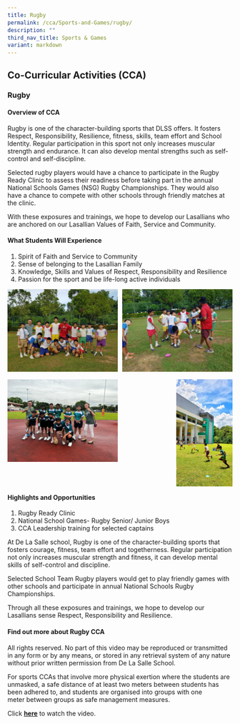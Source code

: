 ```yaml
---
title: Rugby
permalink: /cca/Sports-and-Games/rugby/
description: ""
third_nav_title: Sports & Games
variant: markdown
---
```

## Co-Curricular&nbsp;Activities&nbsp;(CCA)

### Rugby

#### Overview of CCA

Rugby is one of the character-building sports that DLSS offers. It fosters Respect, Responsibility, Resilience, fitness, skills, team effort and School Identity. Regular participation in this sport not only increases muscular strength and endurance. It can also develop mental strengths such as self-control and self-discipline.

Selected rugby players would have a chance to participate in the Rugby Ready Clinic to assess their readiness before taking part in the annual National Schools Games (NSG) Rugby Championships. They would also have a chance to compete with other schools through friendly matches at the clinic.

With these exposures and trainings, we hope to develop our Lasallians who are anchored on our Lasallian Values of Faith, Service and Community.

#### What Students Will Experience

1.	Spirit of Faith and Service to Community
2.	Sense of belonging to the Lasallian Family
3.	Knowledge, Skills and Values of Respect, Responsibility and Resilience
4.	Passion for the sport and be life-long active individuals

<img src="/images/rugby.jpg" style="width:49%" align="left">
<img src="/images/rugby1.gif" style="width:49%" align="right">
<br clear="left"><br>

<img src="/images/rugby 2.jpeg" style="width:49%" align="left">
<img src="/images/rugby 3.jpeg" style="width:25%" align="right">
<br clear="left"><br><br><br>

#### Highlights and Opportunities 

1. Rugby Ready Clinic
2. National School Games- Rugby Senior/ Junior Boys
3. CCA Leadership training for selected captains

At De La Salle school, Rugby is one of the character-building sports that fosters courage, fitness, team effort and togetherness. Regular participation not only increases muscular strength and fitness, it can develop mental skills of self-control and discipline.

Selected School Team Rugby players would get to play friendly games with other schools and participate in annual National Schools Rugby Championships.

Through all these exposures and trainings, we hope to develop our Lasallians sense Respect, Responsibility and Resilience.


#### Find out more about Rugby CCA

All rights reserved. No part of this video may be reproduced or transmitted in any form or by any means, or stored in any retrieval system of any nature without prior written permission from De La Salle School.  
  
For sports CCAs that involve more physical exertion where the students are unmasked, a safe distance of at least two meters&nbsp;between students has been adhered to, and students are organised into groups with one meter&nbsp;between groups as safe management measures.&nbsp;  
  
Click&nbsp;**[here](https://youtu.be/vC9yb9gQXlo)**&nbsp;to watch the video.